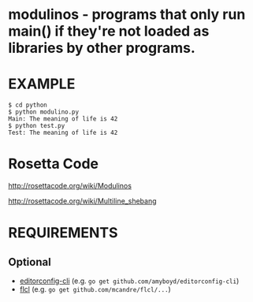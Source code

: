 # modulinos - programs that only run main() if they're not loaded as libraries by other programs.

# EXAMPLE

```
$ cd python
$ python modulino.py
Main: The meaning of life is 42
$ python test.py
Test: The meaning of life is 42
```

# Rosetta Code

http://rosettacode.org/wiki/Modulinos

http://rosettacode.org/wiki/Multiline_shebang

# REQUIREMENTS

## Optional

* [editorconfig-cli](https://github.com/amyboyd/editorconfig-cli) (e.g. `go get github.com/amyboyd/editorconfig-cli`)
* [flcl](https://github.com/mcandre/flcl) (e.g. `go get github.com/mcandre/flcl/...`)
